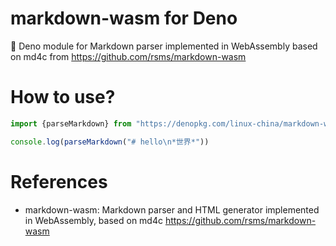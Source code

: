 markdown-wasm for Deno
======================

🦕 Deno module for Markdown parser implemented in WebAssembly based on md4c from https://github.com/rsms/markdown-wasm

# How to use?

```typescript
import {parseMarkdown} from "https://denopkg.com/linux-china/markdown-wasm/mod.ts"

console.log(parseMarkdown("# hello\n*世界*"))
```

# References

* markdown-wasm: Markdown parser and HTML generator implemented in WebAssembly, based on md4c  https://github.com/rsms/markdown-wasm


